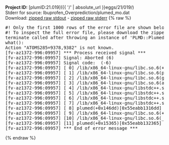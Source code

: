 **Project ID:** [plumID:21.019]({{ '/' | absolute_url }}eggs/21/019/)  
Stderr for source:  Ibuprofen_Overprediction/plumed_mo.dat   
Download: [zipped raw stdout](plumed_mo.dat.plumed.stdout.txt.zip) - [zipped raw stderr](plumed_mo.dat.plumed.stderr.txt.zip) 
{% raw %}
<pre>
#! Only the first 1000 rows of the error file are shown below
#! To inspect the full error file, please download the zipped raw stderr file above
terminate called after throwing an instance of 'PLMD::Plumed::Exception'
what():
Action "ATOMS285=9378,9382" is not known.
[fv-az1372-996:09957] *** Process received signal ***
[fv-az1372-996:09957] Signal: Aborted (6)
[fv-az1372-996:09957] Signal code:  (-6)
[fv-az1372-996:09957] [ 0] /lib/x86_64-linux-gnu/libc.so.6(+0x45330)[0x7f3a2da45330]
[fv-az1372-996:09957] [ 1] /lib/x86_64-linux-gnu/libc.so.6(pthread_kill+0x11c)[0x7f3a2da9eb2c]
[fv-az1372-996:09957] [ 2] /lib/x86_64-linux-gnu/libc.so.6(gsignal+0x1e)[0x7f3a2da4527e]
[fv-az1372-996:09957] [ 3] /lib/x86_64-linux-gnu/libc.so.6(abort+0xdf)[0x7f3a2da288ff]
[fv-az1372-996:09957] [ 4] /lib/x86_64-linux-gnu/libstdc++.so.6(+0xa5ff5)[0x7f3a2dea5ff5]
[fv-az1372-996:09957] [ 5] /lib/x86_64-linux-gnu/libstdc++.so.6(+0xbb0da)[0x7f3a2debb0da]
[fv-az1372-996:09957] [ 6] /lib/x86_64-linux-gnu/libstdc++.so.6(_ZSt10unexpectedv+0x0)[0x7f3a2dea5a55]
[fv-az1372-996:09957] [ 7] /lib/x86_64-linux-gnu/libstdc++.so.6(+0xa5a6f)[0x7f3a2dea5a6f]
[fv-az1372-996:09957] [ 8] plumed(+0x146dd)[0x55eabb1316dd]
[fv-az1372-996:09957] [ 9] /lib/x86_64-linux-gnu/libc.so.6(+0x2a1ca)[0x7f3a2da2a1ca]
[fv-az1372-996:09957] [10] /lib/x86_64-linux-gnu/libc.so.6(__libc_start_main+0x8b)[0x7f3a2da2a28b]
[fv-az1372-996:09957] [11] plumed(+0x15365)[0x55eabb132365]
[fv-az1372-996:09957] *** End of error message ***
</pre>
{% endraw %}

